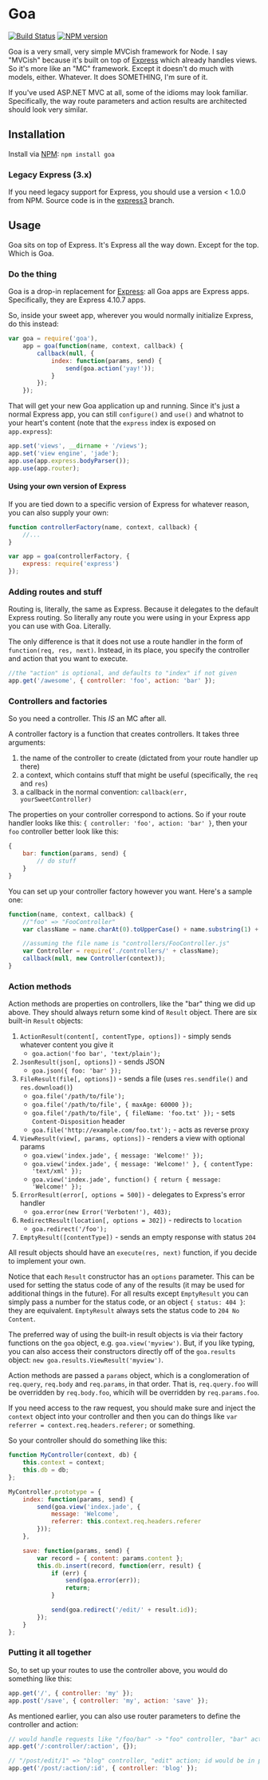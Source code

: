 # Goa

[![Build Status](https://travis-ci.org/tmont/goa.png)](https://travis-ci.org/tmont/goa)
[![NPM version](https://badge.fury.io/js/goa.png)](http://badge.fury.io/js/goa)

Goa is a very small, very simple MVCish framework for Node. I say
"MVCish" because it's built on top of [Express](http://expressjs.com/)
which already handles views. So it's more like an "MC" framework.
Except it doesn't do much with models, either. Whatever. It does
SOMETHING, I'm sure of it.

If you've used ASP.NET MVC at all, some of the idioms may look familiar.
Specifically, the way route parameters and action results are architected
should look very similar.

## Installation
Install via [NPM](https://github.com/isaacs/npm): `npm install goa`

### Legacy Express (3.x)
If you need legacy support for Express, you should use a version < 1.0.0 from NPM.
Source code is in the [express3](https://github.com/tmont/goa/tree/express3) branch.

## Usage
Goa sits on top of Express. It's Express all the way down. Except for the top.
Which is Goa.

### Do the thing
Goa is a drop-in replacement for [Express](https://github.com/visionmedia/express):
all Goa apps are Express apps. Specifically, they are Express 4.10.7 apps.

So, inside your sweet app, wherever you would normally initialize Express, do this
instead:

```javascript
var goa = require('goa'),
	app = goa(function(name, context, callback) {
		callback(null, {
			index: function(params, send) {
				send(goa.action('yay!'));
			}
		});
	});
```

That will get your new Goa application up and running. Since it's just a normal
Express app, you can still `configure()` and `use()` and whatnot to your
heart's content (note that the `express` index is exposed on `app.express`):

```javascript
app.set('views', __dirname + '/views');
app.set('view engine', 'jade');
app.use(app.express.bodyParser());
app.use(app.router);
```

#### Using your own version of Express
If you are tied down to a specific version of Express for whatever reason,
you can also supply your own:

```javascript
function controllerFactory(name, context, callback) {
	//...
}

var app = goa(controllerFactory, {
	express: require('express')
});
```

### Adding routes and stuff
Routing is, literally, the same as Express. Because it delegates to the
default Express routing. So literally any route you were using in your
Express app you can use with Goa. Literally.

The only difference is that it does not use a route handler in the form
of `function(req, res, next)`. Instead, in its place, you specify the
controller and action that you want to execute.

```javascript
//the "action" is optional, and defaults to "index" if not given
app.get('/awesome', { controller: 'foo', action: 'bar' });
```

### Controllers and factories
So you need a controller. This *IS* an MC after all.

A controller factory is a function that creates controllers. It
takes three arguments:

1. the name of the controller to create (dictated from your route handler up there)
2. a context, which contains stuff that might be useful (specifically, the `req` and `res`)
3. a callback in the normal convention: `callback(err, yourSweetController)`

The properties on your controller correspond to actions. So if your
route handler looks like this: `{ controller: 'foo', action: 'bar' }`,
then your `foo` controller better look like this:

```javascript
{
	bar: function(params, send) {
		// do stuff
	}
}
```

You can set up your controller factory however you want. Here's a sample one:

```javascript
function(name, context, callback) {
	//"foo" => "FooController"
	var className = name.charAt(0).toUpperCase() + name.substring(1) + 'Controller';

	//assuming the file name is "controllers/FooController.js"
	var Controller = require('./controllers/' + className);
	callback(null, new Controller(context));
}
```

### Action methods
Action methods are properties on controllers, like the "bar" thing we did up
above. They should always return some kind of `Result` object. There are six
built-in `Result` objects:

1. `ActionResult(content[, contentType, options])` - simply sends whatever content you give it
	* `goa.action('foo bar', 'text/plain');`
2. `JsonResult(json[, options])` - sends JSON
	* `goa.json({ foo: 'bar' });`
3. `FileResult(file[, options])` - sends a file (uses `res.sendfile()` and `res.download()`)
	* `goa.file('/path/to/file');`
	* `goa.file('/path/to/file', { maxAge: 60000 });`
	* `goa.file('/path/to/file', { fileName: 'foo.txt' });` - sets `Content-Disposition` header
	* `goa.file('http://example.com/foo.txt');` - acts as reverse proxy
4. `ViewResult(view[, params, options])` - renders a view with optional params
	* `goa.view('index.jade', { message: 'Welcome!' });`
	* `goa.view('index.jade', { message: 'Welcome!' }, { contentType: 'text/xml' });`
	* `goa.view('index.jade', function() { return { message: 'Welcome!' });`
5. `ErrorResult(error[, options = 500])` - delegates to Express's error handler
	* `goa.error(new Error('Verboten!'), 403);`
6. `RedirectResult(location[, options = 302])` - redirects to `location`
	* `goa.redirect('/foo');`
7. `EmptyResult([contentType])` - sends an empty response with status `204`

All result objects should have an `execute(res, next)` function, if you decide to
implement your own.

Notice that each `Result` constructor has an `options` parameter. This can
be used for setting the status code of any of the results (it may be used
for additional things in the future). For all results except `EmptyResult`
you can simply pass a number for the status code, or an object `{ status: 404 }`:
they are equivalent. `EmptyResult` always sets the status code to `204 No Content`.

The preferred way of using the built-in result objects is via their factory
functions on the `goa` object, e.g. `goa.view('myview')`. But, if you like
typing, you can also access their constructors directly off of the
`goa.results` object: `new goa.results.ViewResult('myview')`.

Action methods are passed a `params` object, which is a conglomeration of `req.query`,
`req.body` and `req.params`, in that order. That is, `req.query.foo` will be overridden
by `req.body.foo`, whicih will be overridden by `req.params.foo`.

If you need access to the raw request, you should make sure and inject
the `context` object into your controller and then you can do things like
`var referrer = context.req.headers.referer;` or something.

So your controller should do something like this:

```javascript
function MyController(context, db) {
	this.context = context;
	this.db = db;
};

MyController.prototype = {
	index: function(params, send) {
		send(goa.view('index.jade', {
			message: 'Welcome',
			referrer: this.context.req.headers.referer
		}));
	},

	save: function(params, send) {
		var record = { content: params.content };
		this.db.insert(record, function(err, result) {
			if (err) {
				send(goa.error(err));
				return;
			}

			send(goa.redirect('/edit/' + result.id));
		});
	}
};
```

### Putting it all together
So, to set up your routes to use the controller above, you would do something like this:

```javascript
app.get('/', { controller: 'my' });
app.post('/save', { controller: 'my', action: 'save' });
```

As mentioned earlier, you can also use router parameters to define the
controller and action:

```javascript
// would handle requests like "/foo/bar" -> "foo" controller, "bar" action
app.get('/:controller/:action', {});

// "/post/edit/1" => "blog" controller, "edit" action; id would be in params.id
app.get('/post/:action/:id', { controller: 'blog' });
```
